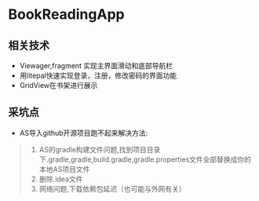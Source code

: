 # BookReadingApp
## 相关技术

* Viewager,fragment 实现主界面滑动和底部导航栏
* 用litepal快速实现登录，注册，修改密码的界面功能
* GridView在书架进行展示

## 采坑点

* AS导入github开源项目跑不起来解决方法:
> 1. AS的gradle构建文件问题,找到项目目录下.gradle,gradle,build.gradle,gradle.properties文件全部替换成你的本地AS项目文件
> 2. 删除.idea文件
> 3. 网络问题,下载依赖包延迟（也可能与外网有关）